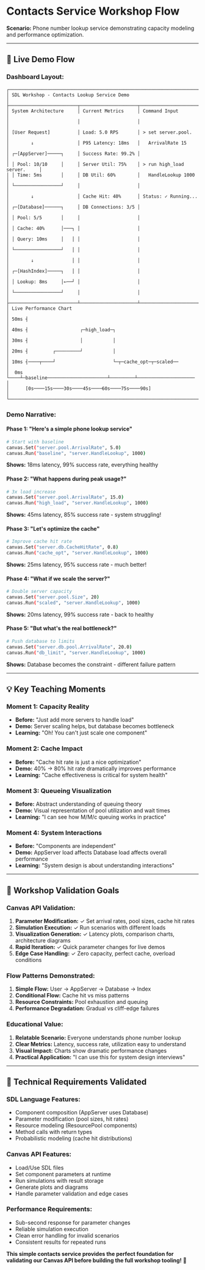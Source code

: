 # Contacts Service Workshop Flow

**Scenario:** Phone number lookup service demonstrating capacity modeling and performance optimization.

---

## 🎪 **Live Demo Flow**

### **Dashboard Layout:**
```
┌─────────────────────────────────────────────────────────────────────────────┐
│ SDL Workshop - Contacts Lookup Service Demo                                │
├─────────────────────────┬─────────────────────┬─────────────────────────────┤
│ System Architecture     │ Current Metrics     │ Command Input               │
│                         │                     │                             │
│ [User Request]          │ Load: 5.0 RPS       │ > set server.pool.          │
│        ↓                │ P95 Latency: 18ms   │   ArrivalRate 15            │
│ ┌─[AppServer]─────┐     │ Success Rate: 99.2% │                             │
│ │ Pool: 10/10     │     │ Server Util: 75%    │ > run high_load server.     │
│ │ Time: 5ms       │     │ DB Util: 60%        │   HandleLookup 1000         │
│ └─────────────────┘     │                     │                             │
│        ↓                │ Cache Hit: 40%      │ Status: ✓ Running...       │
│ ┌─[Database]──────┐     │ DB Connections: 3/5 │                             │
│ │ Pool: 5/5       │     │                     │                             │
│ │ Cache: 40%      │───┐ │                     │                             │
│ │ Query: 10ms     │   │ │                     │                             │
│ └─────────────────┘   │ │                     │                             │
│        ↓              │ │                     │                             │
│ ┌─[HashIndex]─────┐   │ │                     │                             │
│ │ Lookup: 8ms     │←──┘ │                     │                             │
│ └─────────────────┘     │                     │                             │
├─────────────────────────┴─────────────────────┴─────────────────────────────┤
│ Live Performance Chart                                                      │
│ 50ms ┤                                                                     │
│ 40ms ┤                   ┌─high_load─┐                                     │
│ 30ms ┤                   │           │                                     │
│ 20ms ┤         ┌─────────┘           │                                     │
│ 10ms ┤────┬────┘                     └─┬─cache_opt─┬─scaled──              │
│  0ms └────┴─baseline──────────────────────┴─────────┴─────────────────────  │
│      [0s────15s────30s────45s────60s────75s────90s]                       │
└─────────────────────────────────────────────────────────────────────────────┘
```

### **Demo Narrative:**

#### **Phase 1: "Here's a simple phone lookup service"**
```bash
# Start with baseline
canvas.Set("server.pool.ArrivalRate", 5.0)
canvas.Run("baseline", "server.HandleLookup", 1000)
```
**Shows:** 18ms latency, 99% success rate, everything healthy

#### **Phase 2: "What happens during peak usage?"**
```bash
# 3x load increase
canvas.Set("server.pool.ArrivalRate", 15.0)
canvas.Run("high_load", "server.HandleLookup", 1000)
```
**Shows:** 45ms latency, 85% success rate - system struggling!

#### **Phase 3: "Let's optimize the cache"**
```bash
# Improve cache hit rate
canvas.Set("server.db.CacheHitRate", 0.8)
canvas.Run("cache_opt", "server.HandleLookup", 1000)
```
**Shows:** 25ms latency, 95% success rate - much better!

#### **Phase 4: "What if we scale the server?"**
```bash
# Double server capacity
canvas.Set("server.pool.Size", 20)
canvas.Run("scaled", "server.HandleLookup", 1000)
```
**Shows:** 20ms latency, 99% success rate - back to healthy

#### **Phase 5: "But what's the real bottleneck?"**
```bash
# Push database to limits
canvas.Set("server.db.pool.ArrivalRate", 20.0)
canvas.Run("db_limit", "server.HandleLookup", 1000)
```
**Shows:** Database becomes the constraint - different failure pattern

---

## 💡 **Key Teaching Moments**

### **Moment 1: Capacity Reality**
- **Before:** "Just add more servers to handle load"
- **Demo:** Server scaling helps, but database becomes bottleneck
- **Learning:** "Oh! You can't just scale one component"

### **Moment 2: Cache Impact**
- **Before:** "Cache hit rate is just a nice optimization"
- **Demo:** 40% → 80% hit rate dramatically improves performance
- **Learning:** "Cache effectiveness is critical for system health"

### **Moment 3: Queueing Visualization**
- **Before:** Abstract understanding of queuing theory
- **Demo:** Visual representation of pool utilization and wait times
- **Learning:** "I can see how M/M/c queuing works in practice"

### **Moment 4: System Interactions**
- **Before:** "Components are independent"
- **Demo:** AppServer load affects Database load affects overall performance
- **Learning:** "System design is about understanding interactions"

---

## 🎯 **Workshop Validation Goals**

### **Canvas API Validation:**
1. **Parameter Modification:** ✓ Set arrival rates, pool sizes, cache hit rates
2. **Simulation Execution:** ✓ Run scenarios with different loads
3. **Visualization Generation:** ✓ Latency plots, comparison charts, architecture diagrams
4. **Rapid Iteration:** ✓ Quick parameter changes for live demos
5. **Edge Case Handling:** ✓ Zero capacity, perfect cache, overload conditions

### **Flow Patterns Demonstrated:**
1. **Simple Flow:** User → AppServer → Database → Index
2. **Conditional Flow:** Cache hit vs miss patterns  
3. **Resource Constraints:** Pool exhaustion and queuing
4. **Performance Degradation:** Gradual vs cliff-edge failures

### **Educational Value:**
1. **Relatable Scenario:** Everyone understands phone number lookup
2. **Clear Metrics:** Latency, success rate, utilization easy to understand
3. **Visual Impact:** Charts show dramatic performance changes
4. **Practical Application:** "I can use this for system design interviews"

---

## 🔧 **Technical Requirements Validated**

### **SDL Language Features:**
- Component composition (AppServer uses Database)
- Parameter modification (pool sizes, hit rates)
- Resource modeling (ResourcePool components)  
- Method calls with return types
- Probabilistic modeling (cache hit distributions)

### **Canvas API Features:**
- Load/Use SDL files
- Set component parameters at runtime
- Run simulations with result storage
- Generate plots and diagrams
- Handle parameter validation and edge cases

### **Performance Requirements:**
- Sub-second response for parameter changes
- Reliable simulation execution
- Clean error handling for invalid scenarios
- Consistent results for repeated runs

**This simple contacts service provides the perfect foundation for validating our Canvas API before building the full workshop tooling!** 📱